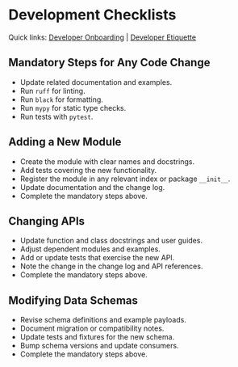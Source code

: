 # Development Checklists

Quick links: [Developer Onboarding](developer_onboarding.md) | [Developer Etiquette](developer_etiquette.md)

## Mandatory Steps for Any Code Change
- Update related documentation and examples.
- Run `ruff` for linting.
- Run `black` for formatting.
- Run `mypy` for static type checks.
- Run tests with `pytest`.

## Adding a New Module
- Create the module with clear names and docstrings.
- Add tests covering the new functionality.
- Register the module in any relevant index or package `__init__`.
- Update documentation and the change log.
- Complete the mandatory steps above.

## Changing APIs
- Update function and class docstrings and user guides.
- Adjust dependent modules and examples.
- Add or update tests that exercise the new API.
- Note the change in the change log and API references.
- Complete the mandatory steps above.

## Modifying Data Schemas
- Revise schema definitions and example payloads.
- Document migration or compatibility notes.
- Update tests and fixtures for the new schema.
- Bump schema versions and update consumers.
- Complete the mandatory steps above.
